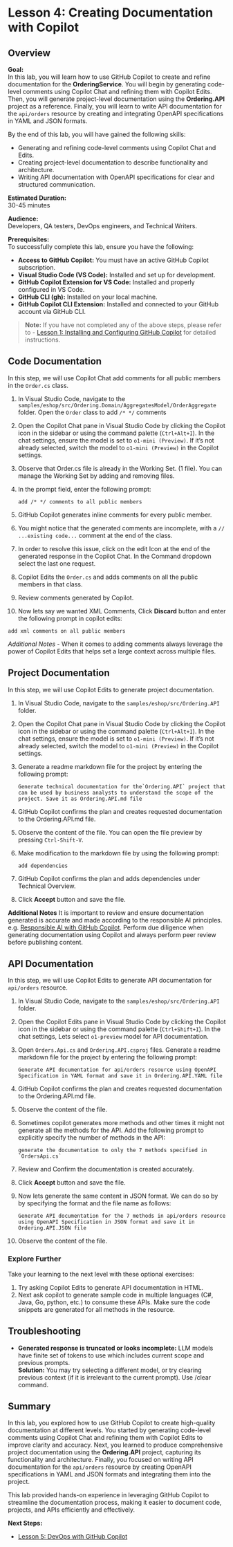 # Lesson 4: Creating Documentation with Copilot

## Overview

**Goal:**  
In this lab, you will learn how to use GitHub Copilot to create and refine documentation for the **OrderingService**. You will begin by generating code-level comments using Copilot Chat and refining them with Copilot Edits. Then, you will generate project-level documentation using the **Ordering.API** project as a reference. Finally, you will learn to write API documentation for the `api/orders` resource by creating and integrating OpenAPI specifications in YAML and JSON formats.

By the end of this lab, you will have gained the following skills:

- Generating and refining code-level comments using Copilot Chat and Edits.  
- Creating project-level documentation to describe functionality and architecture.  
- Writing API documentation with OpenAPI specifications for clear and structured communication.  

**Estimated Duration:**  
30-45 minutes

**Audience:**  
 Developers, QA testers, DevOps engineers, and Technical Writers.

**Prerequisites:**  
To successfully complete this lab, ensure you have the following:  

- **Access to GitHub Copilot:** You must have an active GitHub Copilot subscription.
- **Visual Studio Code (VS Code):** Installed and set up for development.
- **GitHub Copilot Extension for VS Code:** Installed and properly configured in VS Code.
- **GitHub CLI (gh):** Installed on your local machine.
- **GitHub Copilot CLI Extension:** Installed and connected to your GitHub account via GitHub CLI.

> **Note:** If you have not completed any of the above steps, please refer to - [Lesson 1: Installing and Configuring GitHub Copilot](docs/1-installing-copilot.md) for detailed instructions.

## Code Documentation

In this step, we will use Copilot Chat add comments for all public members in the `Order.cs` class.

1. In Visual Studio Code, navigate to the `samples/eshop/src/Ordering.Domain/AggregatesModel/OrderAggregate` folder. Open the `Order` class to add `/* */` comments
2. Open the Copilot Chat pane in Visual Studio Code by clicking the Copilot icon in the sidebar or using the command palette (`Ctrl+Alt+I`). In the chat settings, ensure the model is set to `o1-mini (Preview)`. If it’s not already selected, switch the model to `o1-mini (Preview)` in the Copilot settings.  
3. Observe that Order.cs file is already in the Working Set. (1 file). You can manage the Working Set by adding and removing files.
4. In the prompt field, enter the following prompt:  

   ```plaintext
   add /* */ comments to all public members
   ```

5. GitHub Copilot generates inline comments for every public member.
6. You might notice that the generated comments are incomplete, with a `// ...existing code...` comment at the end of the class.
7. In order to resolve this issue, click on the edit Icon at the end of the generated response in the Copilot Chat. In the Command dropdown select the last one request.
8. Copilot Edits the `Order.cs` and adds comments on all the public members in that class.
9. Review comments generated by Copilot.
10. Now lets say we wanted XML Comments, Click **Discard** button and enter the following prompt in copilot edits:

   ```plaintext
   add xml comments on all public members
   ```

*Additional Notes* - When it comes to adding comments always leverage the power of Copilot Edits that helps set a large context across multiple files.

## Project Documentation

In this step, we will use Copilot Edits to generate project documentation.

1. In Visual Studio Code, navigate to the `samples/eshop/src/Ordering.API` folder.
2. Open the Copilot Chat pane in Visual Studio Code by clicking the Copilot icon in the sidebar or using the command palette (`Ctrl+Alt+I`). In the chat settings, ensure the model is set to `o1-mini (Preview)`. If it’s not already selected, switch the model to `o1-mini (Preview)` in the Copilot settings.  
3. Generate a readme markdown file for the project by entering the following prompt:

   ```plaintext
   Generate technical documentation for the`Ordering.API` project that can be used by business analysts to understand the scope of the project. Save it as Ordering.API.md file
   ```

4. GitHub Copilot confirms the plan and creates requested documentation to the Ordering.API.md file.
5. Observe the content of the file. You can open the file preview by pressing `Ctrl-Shift-V`.
6. Make modification to the markdown file by using the following prompt:

   ```plaintext
   add dependencies
   ```

7. GitHub Copilot confirms the plan and adds dependencies under Technical Overview.
8. Click **Accept** button and save the file.

**Additional Notes** It is important to review and ensure documentation generated is accurate and made according to the responsible AI principles. e.g. [Responsible AI with GitHub Copilot](https://learn.microsoft.com/en-us/training/modules/responsible-ai-with-github-copilot/). Perform due diligence when generating documentation using Copilot and always perform peer review before publishing content.

## API Documentation

In this step, we will use Copilot Edits to generate API documentation for `api/orders` resource.

1. In Visual Studio Code, navigate to the `samples/eshop/src/Ordering.API` folder.
2. Open the Copilot Edits pane in Visual Studio Code by clicking the Copilot icon in the sidebar or using the command palette (`Ctrl+Shift+I`). In the chat settings, Lets select `o1-preview` model for API documentation.
3. Open `Orders.Api.cs` and `Ordering.API.csproj` files.
Generate a readme markdown file for the project by entering the following prompt:

   ```plaintext
   Generate API documentation for api/orders resource using OpenAPI Specification in YAML format and save it in Ordering.API.YAML file
   ```

4. GitHub Copilot confirms the plan and creates requested documentation to the Ordering.API.md file.
5. Observe the content of the file.
6. Sometimes copilot generates more methods and other times it might not generate all the methods for the API. Add the following prompt to explicitly specify the number of methods in the API:

   ```plaintext
   generate the documentation to only the 7 methods specified in `OrdersApi.cs`
   ```

7. Review and Confirm the documentation is created accurately.
8. Click **Accept** button and save the file.
9. Now lets generate the same content in JSON format. We can do so by by specifying the format and the file name as follows:

   ```plaintext
   Generate API documentation for the 7 methods in api/orders resource using OpenAPI Specification in JSON format and save it in Ordering.API.JSON file
   ```

10. Observe the content of the file.  

### Explore Further

Take your learning to the next level with these optional exercises:

1. Try asking Copilot Edits to generate API documentation in HTML.
2. Next ask copilot to generate sample code in multiple languages (C#, Java, Go, python, etc.) to consume these APIs. Make sure the code snippets are generated for all methods in the resource.

## Troubleshooting

- **Generated response is truncated or looks incomplete:** LLM models have finite set of tokens to use which includes current scope and previous prompts.  
  **Solution:** You may try selecting a different model, or try clearing previous context (if it is irrelevant to the current prompt). Use /clear command.

## Summary

In this lab, you explored how to use GitHub Copilot to create high-quality documentation at different levels. You started by generating code-level comments using Copilot Chat and refining them with Copilot Edits to improve clarity and accuracy. Next, you learned to produce comprehensive project documentation using the **Ordering.API** project, capturing its functionality and architecture. Finally, you focused on writing API documentation for the `api/orders` resource by creating OpenAPI specifications in YAML and JSON formats and integrating them into the project.  

This lab provided hands-on experience in leveraging GitHub Copilot to streamline the documentation process, making it easier to document code, projects, and APIs efficiently and effectively.

**Next Steps:**

- [Lesson 5: DevOps with GitHub Copilot](5-devops-with-copilot.md)
